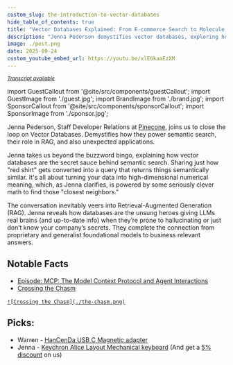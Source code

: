 ```yaml
---
custom_slug: the-introduction-to-vector-databases
hide_table_of_contents: true
title: "Vector Databases Explained: From E-commerce Search to Molecule Research"
description: "Jenna Pederson demystifies vector databases, exploring how they power semantic search, their role in RAG, and unexpected applications."
image: ./post.png
date: 2025-09-24
custom_youtube_embed_url: https://youtu.be/xlE6kaaEzXM
---
```


<small>

_[Transcript available](./transcript.txt)_

</small>

import GuestCallout from '@site/src/components/guestCallout';
import GuestImage from './guest.jpg';
import BrandImage from './brand.jpg';
import SponsorCallout from '@site/src/components/sponsorCallout';
import SponsorImage from './sponsor.jpg';

<div style={{ display: "flex", justifyContent: 'space-around', alignItems: 'center', flexWrap: "wrap", maxWidth: '100%'  }}>
    <GuestCallout name="Jenna Pederson" link="https://www.linkedin.com/in/jennapederson/" image={GuestImage} brandImg={BrandImage} />
    <SponsorCallout name="Attribute" tagline="FinOps without Tagging" link="http://dev0ps.fyi/attribute" image={SponsorImage} />
</div>

Jenna Pederson, Staff Developer Relations at [Pinecone](https://www.pinecone.io/), joins us to close the loop on Vector Databases. Demystifies how they power semantic search, their role in RAG, and also unexpected applications.

Jenna takes us beyond the buzzword bingo, explaining how vector databases are the secret sauce behind semantic search. Sharing just how "red shirt" gets converted into a query that returns things semantically similar.  It's all about turning your data into high-dimensional numerical meaning, which, as Jenna clarifies, is powered by some seriously clever math to find those "closest neighbors."

The conversation inevitably veers into Retrieval-Augmented Generation (RAG). Jenna reveals how databases are the unsung heroes giving LLMs real brains (and up-to-date info) when they’re prone to hallucinating or just don’t know your company’s secrets. They complete the connection from proprietary and generalist foundational models to business relevant answers.

## Notable Facts
* [Episode: MCP: The Model Context Protocol and Agent Interactions](https://adventuresindevops.com/episodes/mcp-servers-and-agent-interactions/)
* [Crossing the Chasm](https://amzn.to/4mygNr3)

<a className="img-small" href="https://amzn.to/4mygNr3">
    
    ![Crossing the Chasm](./the-chasm.png)

</a>

## Picks:
* Warren - [HanCenDa USB C Magnetic adapter](https://amzn.to/3K9vfIT)
* Jenna - [Keychron Alice Layout Mechanical keyboard](https://www.keychron.com/products/keychron-q10-alice-layout-qmk-custom-mechanical-keyboard?ref=adventures-in-devops) (And get a [5% discount](https://www.keychron.com/products/keychron-q10-alice-layout-qmk-custom-mechanical-keyboard?ref=adventures-in-devops) on us)
